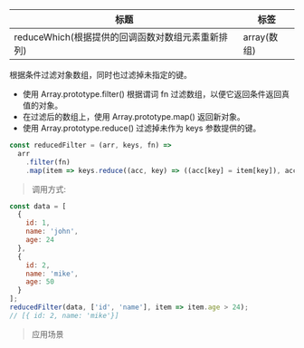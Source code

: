 | 标题                                              | 标签        |
| ------------------------------------------------- | ----------- |
| reduceWhich(根据提供的回调函数对数组元素重新排列) | array(数组) |

根据条件过滤对象数组，同时也过滤掉未指定的键。

- 使用 Array.prototype.filter() 根据谓词 fn 过滤数组，以便它返回条件返回真值的对象。
- 在过滤后的数组上，使用 Array.prototype.map() 返回新对象。
- 使用 Array.prototype.reduce() 过滤掉未作为 keys 参数提供的键。

```js
const reducedFilter = (arr, keys, fn) =>
  arr
    .filter(fn)
    .map(item => keys.reduce((acc, key) => ((acc[key] = item[key]), acc), {}));
```

> 调用方式:

```js
const data = [
  {
    id: 1,
    name: 'john',
    age: 24
  },
  {
    id: 2,
    name: 'mike',
    age: 50
  }
];
reducedFilter(data, ['id', 'name'], item => item.age > 24);
// [{ id: 2, name: 'mike'}]
```

> 应用场景
